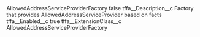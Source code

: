 <?xml version="1.0" encoding="UTF-8"?>
<CustomMetadata xmlns="http://soap.sforce.com/2006/04/metadata" xmlns:xsi="http://www.w3.org/2001/XMLSchema-instance" xmlns:xsd="http://www.w3.org/2001/XMLSchema">
    <label>AllowedAddressServiceProviderFactory</label>
    <protected>false</protected>
    <values>
        <field>tffa__Description__c</field>
        <value xsi:type="xsd:string">Factory that provides AllowedAddressServiceProvider based on facts</value>
    </values>
    <values>
        <field>tffa__Enabled__c</field>
        <value xsi:type="xsd:boolean">true</value>
    </values>
    <values>
        <field>tffa__ExtensionClass__c</field>
        <value xsi:type="xsd:string">AllowedAddressServiceProviderFactory</value>
    </values>
</CustomMetadata>
